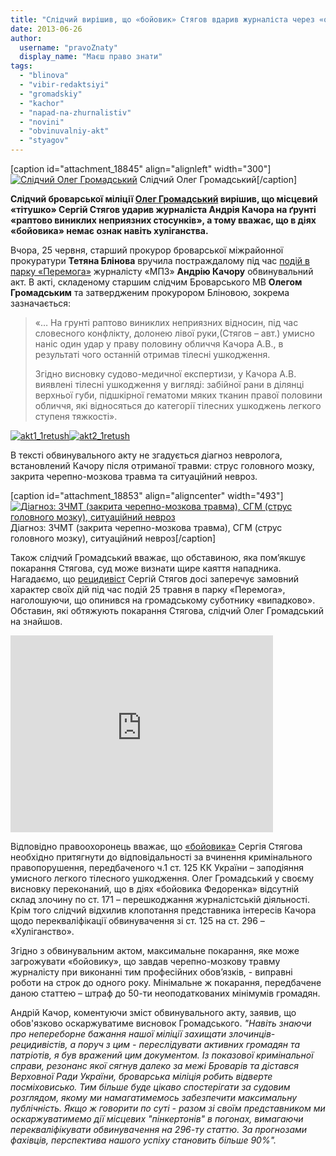 ```yaml
---
title: "Слідчий вирішив, що «бойовик» Стягов вдарив журналіста через «особисту неприязнь»"
date: 2013-06-26
author: 
  username: "pravoZnaty"
  display_name: "Маєш право знати"
tags: 
  - "blinova"
  - "vibir-redaktsiyi"
  - "gromadskiy"
  - "kachor"
  - "napad-na-zhurnalistiv"
  - "novini"
  - "obvinuvalniy-akt"
  - "styagov"
---
```


\[caption id="attachment\_18845" align="alignleft" width="300"\][![Слідчий Олег Громадський](https://mpz.brovary.org/wp-content/uploads/2013/06/XFlFwY2hUw0.jpg)](https://mpz.brovary.org/wp-content/uploads/2013/06/XFlFwY2hUw0.jpg) Слідчий Олег Громадський\[/caption\]

**Слідчий броварської міліції [Олег Громадський](http://vk.com/id183638261) вирішив, що місцевий «тітушко» Сергій Стягов ударив журналіста Андрія Качора на ґрунті «раптово виниклих неприязних стосунків», а тому вважає, що в діях «бойовика» немає ознак навіть хуліганства.**

Вчора, 25 червня, старший прокурор броварської міжрайонної прокуратури **Тетяна Блінова** вручила постраждалому під час [подій в парку «Перемога»](https://mpz.brovary.org/krivavi-sutichki-vidbulis-u-brovarah-mizh-meshkantsyami-ta-zabudovnikami-tsentralnogo-parku/) журналісту «МПЗ» **Андрію Качору** обвинувальний акт. В акті, складеному старшим слідчим Броварського МВ **Олегом Громадським** та затвердженим прокурором Бліновою, зокрема зазначається:

> «… На грунті раптово виниклих неприязних відносин, під час словесного конфлікту, долонею лівої руки,(Стягов – авт.) умисно наніс один удар у праву половину обличчя Качора А.В., в результаті чого останній отримав тілесні ушкодження.
> 
> Згідно висновку судово-медичної експертизи, у Качора А.В. виявлені тілесні ушкодження у вигляді: забійної рани в ділянці верхньої губи, підшкірної гематоми мяких тканин правої половини обличчя, які відносяться до категорії тілесних ушкоджень легкого ступеня тяжкості».

[![akt1_1retush](https://mpz.brovary.org/wp-content/uploads/2013/06/akt1_1retush.jpg)](https://mpz.brovary.org/wp-content/uploads/2013/06/akt1_1retush.jpg)[![akt2_1retush](https://mpz.brovary.org/wp-content/uploads/2013/06/akt2_1retush.jpg)](https://mpz.brovary.org/wp-content/uploads/2013/06/akt2_1retush.jpg)

В тексті обвинувального акту не згадується діагноз невролога, встановлений Качору після отриманої травми: струс головного мозку, закрита черепно-мозкова травма та ситуаційний невроз.

\[caption id="attachment\_18853" align="aligncenter" width="493"\][![Діагноз: ЗЧМТ (закрита черепно-мозкова травма), СГМ (струс головного мозку), ситуаційний невроз](https://mpz.brovary.org/wp-content/uploads/2013/06/1169_612421978781416_571789943_n.jpg)](https://mpz.brovary.org/wp-content/uploads/2013/06/1169_612421978781416_571789943_n.jpg) Діагноз: ЗЧМТ (закрита черепно-мозкова травма), СГМ (струс головного мозку), ситуаційний невроз\[/caption\]

Також слідчий Громадський вважає, що обставиною, яка пом’якшує покарання Стягова, суд може визнати щире каяття нападника. Нагадаємо, що [рецидивіст](https://mpz.brovary.org/brovarskiy-titushko-viyavivsya-dvichi-sudimim-retsidivistom/) Сергій Стягов досі заперечує замовний характер своїх дій під час подій 25 травня в парку «Перемога», наголошуючи, що опинився на громадському суботнику «випадково». Обставин, які обтяжують покарання Стягова, слідчий Олег Громадський на знайшов.

<iframe src="http://www.youtube.com/embed/vViSfB1i38k" height="315" width="420" allowfullscreen frameborder="0"></iframe>

Відповідно правоохоронець вважає, що [«бойовика»](https://mpz.brovary.org/stvoryuyemo-reyestr-brovarskih-sportsmeniv-boyovikiv/) Сергія Стягова необхідно притягнути до відповідальності за вчинення кримінального правопорушення, передбаченого ч.1 ст. 125 КК України – заподіяння умисного легкого тілесного ушкодження. Олег Громадський у своєму висновку переконаний, що в діях «бойовика Федоренка» відсутній склад злочину по ст. 171 – перешкоджання журналістській діяльності. Крім того слідчий відхилив клопотання представника інтересів Качора щодо перекваліфікації обвинувачення зі ст. 125 на ст. 296 – «Хуліганство».

Згідно з обвинувальним актом, максимальне покарання, яке може загрожувати «бойовику», що завдав черепно-мозкову травму журналісту при виконанні тим професійних обов’язків, - виправні роботи на строк до одного року. Мінімальне ж покарання, передбачене даною статтею – штраф до 50-ти неоподаткованих мінімумів громадян.

Андрій Качор, коментуючи зміст обвинувального акту, заявив, що обов'язково оскаржуватиме висновок Громадського. _"Навіть знаючи про непереборне бажання нашої міліції захищати злочинців-рецидивістів, а поруч з цим - переслідувати активних громадян та патріотів, я був вражений цим документом. Із показової кримінальної справи, резонанс якої сягнув далеко за межі Броварів та дістався Верховної Ради України, броварська міліція робить відверте посміховисько. Тим більше буде цікаво спостерігати за судовим розглядом, якому ми намагатимемось забезпечити максимальну публічність. Якщо ж говорити по суті - разом зі своїм представником ми оскаржуватимемо дії місцевих "пінкертонів" в погонах, вимагаючи перекваліфікувати обвинувачення на 296-ту статтю. За прогнозами фахівців, перспектива нашого успіху становить більше 90%"._

